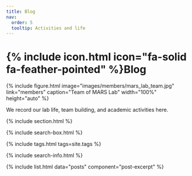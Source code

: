 ```yaml
---
title: Blog
nav:
  order: 5
  tooltip: Activities and life
---
```


# {% include icon.html icon="fa-solid fa-feather-pointed" %}Blog

{% include figure.html 
   image="images/members/mars_lab_team.jpg" 
   link="members" 
   caption="Team of MARS Lab" 
   width="100%" 
   height="auto"
%}

We record our lab life, team building, and academic activities here.

{% include section.html %}

{% include search-box.html %}

{% include tags.html tags=site.tags %}

{% include search-info.html %}

{% include list.html data="posts" component="post-excerpt" %}
